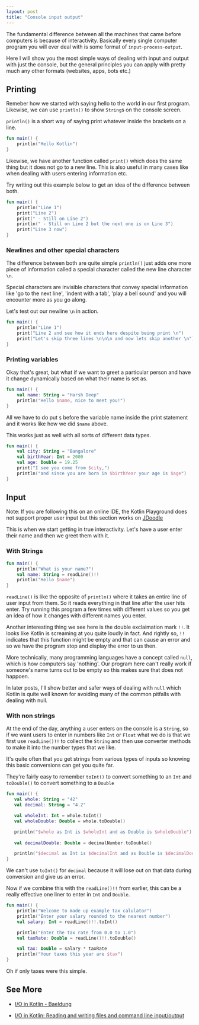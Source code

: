 ```yaml
---
layout: post
title: "Console input output"
---
```


The fundamental difference between all the machines that came before computers
is because of interactivity. Basically every single computer program you will
ever deal with is some format of `input`-`process`-`output`.

Here I will show you the most simple ways of dealing with input and output with just the console, but the general principles you can apply with pretty much any  other formats (websites, apps, bots etc.)

## Printing

Remeber how we started with saying hello to the world in our first program. 
Likewise, we can use `println()` to show `String`s on the console screen.

`println()` is a short way of saying print whatever inside the brackets on a line.

```kotlin
fun main() {
    println("Hello Kotlin")
}
```

Likewise, we have another function called `print()` which does the same thing but
it does not go to a new line. This is also useful in many cases like when dealing
with users entering information etc. 

Try writing out this example below to get an idea of the difference between both. 
```kotlin
fun main() {
    println("Line 1")
    print("Line 2")
    print(" - Still on Line 2")
    println(" - Still on Line 2 but the next one is on Line 3")
    print("Line 3 now")
}
```

### Newlines and other special characters

The difference between both are quite simple `println()` just adds one more piece of information called a special character called the new line character `\n`. 

Special characters are invisible characters that convey special information like 'go to the next line', 'indent with a tab', 'play a bell sound' and you will encounter more as you go along. 

Let's test out our newline `\n` in action. 

```kotlin
fun main() {
    println("Line 1")
    print("Line 2 and see how it ends here despite being print \n")
    print("Let's skip three lines \n\n\n and now lets skip another \n")
}
```    


### Printing variables

Okay that's great, but what if we want to greet a particular person and have it change dynamically based on what their name is set as. 

```kotlin
fun main() {
    val name: String = "Harsh Deep"
    println("Hello $name, nice to meet you!")
}
```

All we have to do put `$` before the variable name inside the print statement and it works 
like how we did `$name` above. 

This works just as well with all sorts of different data types. 

```kotlin
fun main() {
    val city: String = "Bangalore"
    val birthYear: Int = 2000 
    val age: Double = 19.25
    print("I see you come from $city,")
    println("and since you are born in $birthYear your age is $age")
}
```

## Input

Note: If you are following this on an online IDE, the Kotlin Playground does not support proper user input but this section works on [JDoodle](https://www.jdoodle.com/compile-kotlin-online/)

This is when we start getting in true interactivity. Let's have a user enter their name and then we greet them with it.

### With Strings

```kotlin
fun main() {
    println("What is your name?")
    val name: String = readLine()!!
    println("Hello $name")
}
```

`readLine()` is like the opposite of `println()` where it takes an entire line of user input from them. So it reads everything in that line after the user hits enter. Try running this program a few times with different values so you get an idea of how it changes with different names you enter. 

Another interesting thing we see here is the double exclaimation mark `!!`. It looks like Kotlin is screaming at you quite loudly in fact. And rightly so, `!!` indicates that this function might be empty and that can cause an error and so we have the program stop and display the error to us then. 

More technically, many programming languages have a concept called `null`, which is how computers say 'nothing'. Our program here can't really work if someone's name turns out to be empty so this makes sure that does not happoen.

In later posts, I'll show better and safer ways of dealing with `null` which Kotlin is quite well known for avoiding many of the common pitfalls with dealing with null. <!-- Should we link the million dollar mistake -->  

### With non strings

At the end of the day, anything a user enters on the console is a `String`, so if we want users to enter in numbers like `Int` or `Float` what we do is that we first use `readLine()!!` to collect the `String` and then use converter methods to make it into the number types that we like.

It's quite often that you get strings from various types of inputs so knowing this basic conversions can get you quite far. 

They're fairly easy to remember `toInt()` to convert something to an `Int` and `toDouble()` to convert something to a `Double`

```kotlin
fun main() {
   val whole: String = "42"
   val decimal: String = "4.2"

   val wholeInt: Int = whole.toInt()
   val wholeDouble: Double = whole.toDouble()

   println("$whole as Int is $wholeInt and as Double is $wholeDouble")
   
   val decimalDouble: Double = decimalNumber.toDouble()

   println("$decimal as Int is $decimalInt and as Double is $decimalDouble")
}
```

We can't use `toInt()` for `decimal` because it will lose out on that data during conversion and give us an error. 

Now if we combine this with the `readLine()!!` from earlier, this can be a really effective one liner to enter in `Int` and `Double`.

```kotlin
fun main() {
    println("Welcome to made up example tax calulator")
    println("Enter your salary rounded to the nearest number")
    val salary: Int = readLine()!!.toInt()

    println("Enter the tax rate from 0.0 to 1.0")
    val taxRate: Double = readLine()!!.toDouble()

    val tax: Double = salary * taxRate
    println("Your taxes this year are $tax")
} 
```

Oh if only taxes were this simple. 

## See More

* [I/O in Kotlin - Baeldung](https://www.baeldung.com/kotlin-console-io)

* [I/O in Kotlin: Reading and writing files and command line input/output](https://alvinalexander.com/kotlin/io-in-kotlin-reading-writing-files-command-line-console/)
